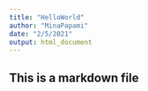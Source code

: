 ```yaml
---
title: "HelloWorld"
author: "MinaPapami"
date: "2/5/2021"
output: html_document
---
```


## This is a markdown file
